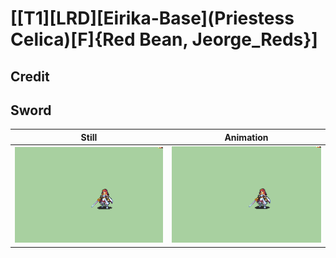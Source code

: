 # [\[T1\]\[LRD\]\[Eirika-Base\]\(Priestess Celica\)\[F\]{Red Bean, Jeorge_Reds}]

## Credit


	
## Sword

| Still | Animation |
| :---: | :-------: |
| ![Sword still](./Sword_000.png) | ![Sword animation](./Sword.gif) |
